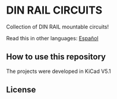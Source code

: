 # DIN RAIL CIRCUITS

Collection of DIN RAIL mountable circuits!

Read this in other languages: [Español](../docs/README.es.md)
## How to use this repository

The projects were developed in KiCad V5.1

## License
